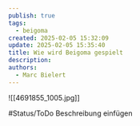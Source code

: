 ```yaml
---
publish: true
tags:
  - beigoma
created: 2025-02-05 15:32:09
update: 2025-02-05 15:35:40
title: Wie wird Beigoma gespielt
description: 
authors:
  - Marc Bielert
---
```


![[4691855_1005.jpg]]

#Status/ToDo Beschreibung einfügen